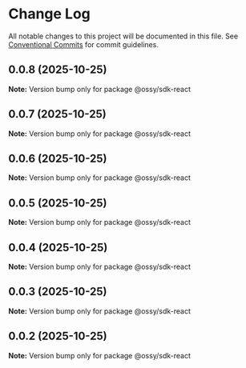 # Change Log

All notable changes to this project will be documented in this file.
See [Conventional Commits](https://conventionalcommits.org) for commit guidelines.

## 0.0.8 (2025-10-25)

**Note:** Version bump only for package @ossy/sdk-react





## 0.0.7 (2025-10-25)

**Note:** Version bump only for package @ossy/sdk-react





## 0.0.6 (2025-10-25)

**Note:** Version bump only for package @ossy/sdk-react





## 0.0.5 (2025-10-25)

**Note:** Version bump only for package @ossy/sdk-react





## 0.0.4 (2025-10-25)

**Note:** Version bump only for package @ossy/sdk-react





## 0.0.3 (2025-10-25)

**Note:** Version bump only for package @ossy/sdk-react





## 0.0.2 (2025-10-25)

**Note:** Version bump only for package @ossy/sdk-react
